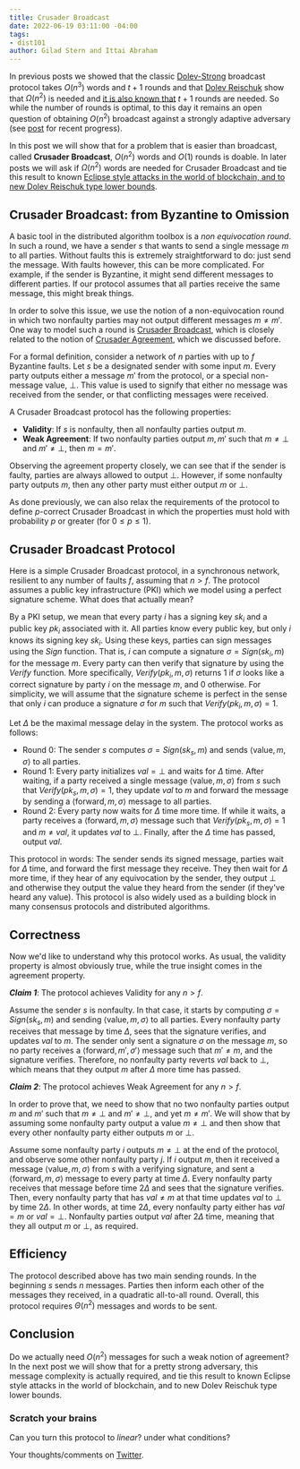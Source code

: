 ```yaml
---
title: Crusader Broadcast
date: 2022-06-19 03:11:00 -04:00
tags:
- dist101
author: Gilad Stern and Ittai Abraham
---
```


In previous posts we showed that the classic [Dolev-Strong](https://decentralizedthoughts.github.io/2019-12-22-dolev-strong/) broadcast protocol takes $O(n^3)$ words and $t+1$ rounds and that [Dolev Reischuk](https://decentralizedthoughts.github.io/2019-08-16-byzantine-agreement-needs-quadratic-messages/) show that $\Omega(n^2)$ is needed and [it is also known that](https://decentralizedthoughts.github.io/2019-12-15-synchrony-uncommitted-lower-bound/) $t+1$ rounds are needed. So while the number of rounds is optimal, to this day it remains an open question of obtaining $O(n^2)$ broadcast against a strongly adaptive adversary (see [post](https://decentralizedthoughts.github.io/2021-09-20-optimal-communication-complexity-of-authenticated-byzantine-agreement/) for recent progress).

In this post we will show that for a problem that is easier than broadcast, called **Crusader Broadcast**, $O(n^2)$ words and $O(1)$ rounds is doable. In later posts we will ask if $\Omega(n^2)$ words are needed for Crusader Broadcast and tie this result to known [Eclipse style attacks in the world of blockchain, and to new Dolev Reischuk type lower bounds](https://eprint.iacr.org/2022/730.pdf).


## Crusader Broadcast: from Byzantine to Omission

A basic tool in the distributed algorithm toolbox is a *non equivocation round*. In such a round, we have a sender $s$ that wants to send a single message $m$ to all parties. Without faults this is extremely straightforward to do: just send the message. With faults however, this can be more complicated. For example, if the sender is Byzantine, it might send different messages to different parties. If our protocol assumes that all parties receive the same message, this might break things.

In order to solve this issue, we use the notion of a non-equivocation round in which two nonfaulty parties may not output different messages $m\neq m'$. One way to model such a round is [Crusader Broadcast](https://decentralizedthoughts.github.io/2019-10-22-flavours-of-broadcast/), which is closely related to the notion of [Crusader Agreement](https://decentralizedthoughts.github.io/2021-10-04-crusader-agreement-with-dollars-slash-leq-1-slash-3$-error-is-impossible-for-$n-slash-leq-3f$-if-the-adversary-can-simulate/), which we discussed before.

For a formal definition, consider a network of $n$ parties with up to $f$ Byzantine faults. Let $s$ be a designated sender with some input $m$. Every party outputs either a message $m'$ from the protocol, or a special non-message value, $\bot$. This value is used to signify that either no message was received from the sender, or that conflicting messages were received.

A Crusader Broadcast protocol has the following properties:

* **Validity**: If $s$ is nonfaulty, then all nonfaulty parties output $m$.
* **Weak Agreement**: If two nonfaulty parties output $m,m'$ such that $m\neq \bot$ and $m'\neq \bot$, then $m=m'$.

Observing the agreement property closely, we can see that if the sender is faulty, parties are always allowed to output $\bot$. However, if some nonfaulty party outputs $m$, then any other party must either output $m$ or $\bot$.

As done previously, we can also relax the requirements of the protocol to define $p$-correct Crusader Broadcast in which the properties must hold with probability $p$ or greater (for $0\leq p \leq 1$).

## Crusader Broadcast Protocol

Here is a simple Crusader Broadcast protocol, in a synchronous network, resilient to any number of faults $f$, assuming that $n>f$. The protocol assumes a public key infrastructure (PKI) which we model using a perfect signature scheme. What does that actually mean?

By a PKI setup, we mean that every party $i$ has a signing key $sk_i$ and a public key $pk_i$ associated with it. All parties know every public key, but only $i$ knows its signing key $sk_i$. Using these keys, parties can sign messages using the $Sign$ function. That is, $i$ can compute a signature $\sigma=Sign(sk_i,m)$ for the message $m$. Every party can then verify that signature by using the $Verify$ function. More specifically, $Verify(pk_i,m,\sigma)$ returns $1$ if $\sigma$ looks like a correct signature by party $i$ on the message $m$, and $0$ otherwise. For simplicity, we will assume that the signature scheme is perfect in the sense that only $i$ can produce a signature $\sigma$ for $m$ such that $Verify(pk_i,m,\sigma)=1$.

Let $\Delta$ be the maximal message delay in the system. The protocol works as follows:


* Round 0: The sender $s$ computes $\sigma=Sign(sk_s,m)$ and sends $\langle \text{value}, m, \sigma\rangle$ to all parties.
* Round 1: Every party initializes $val=\bot$ and waits for $\Delta$ time. After waiting, if a party received a single message $\langle \text{value}, m, \sigma\rangle$ from $s$ such that $Verify(pk_s,m,\sigma)=1$, they update $val$ to $m$ and forward the message by sending a $\langle \text{forward}, m, \sigma\rangle$ message to all parties.
* Round 2: Every party now waits for $\Delta$ time more time. If while it waits, a party receives a $\langle \text{forward}, m, \sigma\rangle$ message such that $Verify(pk_s,m,\sigma)=1$ and $m\neq val$, it updates $val$ to $\bot$. Finally, after the $\Delta$ time has passed, output $val$.

This protocol in words: The sender sends its signed message, parties wait for $\Delta$ time, and forward the first message they receive. They then wait for $\Delta$ more time, if they hear of any equivocation by the sender, they output $\bot$ and otherwise they output the value they heard from the sender (if they've heard any value). This protocol is also widely used as a building block in many consensus protocols and  distributed algorithms.

## Correctness
Now we'd like to understand why this protocol works. As usual, the validity property is almost obviously true, while the true insight comes in the agreement property.

***Claim 1***: The protocol achieves Validity for any $n>f$.

Assume the sender $s$ is nonfaulty. In that case, it starts by computing $\sigma=Sign(sk_s,m)$ and sending $\langle \text{value}, m, \sigma\rangle$ to all parties. Every nonfaulty party receives that message by time $\Delta$, sees that the signature verifies, and updates $val$ to $m$. The sender only sent a signature $\sigma$ on the message $m$, so no party receives a $\langle \text{forward}, m', \sigma'\rangle$ message such that $m'\neq m$, and the signature verifies. Therefore, no nonfaulty party reverts $val$ back to $\bot$, which means that they output $m$ after $\Delta$ more time has passed.

***Claim 2***: The protocol achieves Weak Agreement for any $n>f$.

In order to prove that, we need to show that no two nonfaulty parties output $m$ and $m'$ such that $m\neq \bot$ and $m'\neq \bot$, and yet $m\neq m'$. We will show that by assuming some nonfaulty party output a value $m\neq \bot$ and then show that every other nonfaulty party either outputs $m$ or $\bot$.

Assume some nonfaulty party $i$ outputs $m\neq \bot$ at the end of the protocol, and observe some other nonfaulty party $j$. If $i$ output $m$, then it received a message $\langle \text{value}, m, \sigma\rangle$ from $s$ with a verifying signature, and sent a $\langle \text{forward}, m, \sigma\rangle$ message to every party at time $\Delta$. Every nonfaulty party receives that message before time $2\Delta$ and sees that the signature verifies. Then, every nonfaulty party that has $val\neq m$ at that time updates $val$ to $\bot$ by time $2\Delta$. In other words, at time $2\Delta$, every nonfaulty party either has $val=m$ or $val=\bot$. Nonfaulty parties output $val$ after $2\Delta$ time, meaning that they all output $m$ or $\bot$, as required.

## Efficiency

The protocol described above has two main sending rounds. In the beginning $s$ sends $n$ messages. Parties then inform each other of the messages they received, in a quadratic all-to-all round. Overall, this protocol requires $\Theta(n^2)$ messages and words to be sent. 

## Conclusion

Do we actually need $O(n^2)$ messages for such a weak notion of agreement? In the next post we will show that for a pretty strong adversary, this message complexity is actually required, and tie this result to known Eclipse style attacks in the world of blockchain, and to new Dolev Reischuk type lower bounds.

### Scratch your brains
Can you turn this protocol to *linear*? under what conditions? 

Your thoughts/comments on [Twitter](...).
